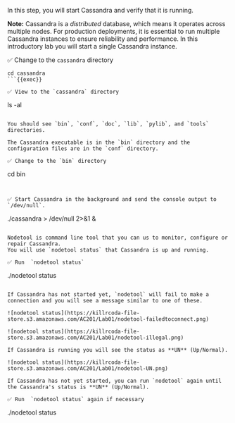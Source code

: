 In this step, you will start Cassandra and verify that it is running.

**Note:** Cassandra is a *distributed* database, which means it operates across multiple nodes. 
For production deployments, it is essential to run multiple Cassandra instances to ensure reliability and performance. 
In this introductory lab you will start a single Cassandra instance.

✅ Change to the `cassandra` directory
```
cd cassandra
```{{exec}}

✅ View to the `cassandra` directory
```
ls -al
```{{exec}}

You should see `bin`, `conf`, `doc`, `lib`, `pylib`, and `tools` directories.

The Cassandra executable is in the `bin` directory and the configuration files are in the `conf` directory.

✅ Change to the `bin` directory
```
cd bin
```{{exec}}


✅ Start Cassandra in the background and send the console output to `/dev/null`.
```
./cassandra > /dev/null 2>&1 &
```{{exec}}

Nodetool is command line tool that you can us to monitor, configure or repair Cassandra.
You will use `nodetool status` that Cassandra is up and running. 

✅ Run  `nodetool status`
```
./nodetool status
```{{exec}}

If Cassandra has not started yet, `nodetool` will fail to make a connection and you will see a message similar to one of these. 

![nodetool status](https://killrcoda-file-store.s3.amazonaws.com/AC201/Lab01/nodetool-failedtoconnect.png)

![nodetool status](https://killrcoda-file-store.s3.amazonaws.com/AC201/Lab01/nodetool-illegal.png)

If Cassandra is running you will see the status as **UN** (Up/Normal).

![nodetool status](https://killrcoda-file-store.s3.amazonaws.com/AC201/Lab01/nodetool-UN.png)

If Cassandra has not yet started, you can run `nodetool` again until the Cassandra's status is **UN** (Up/Normal).

✅ Run  `nodetool status` again if necessary
```
./nodetool status
```{{exec}}
